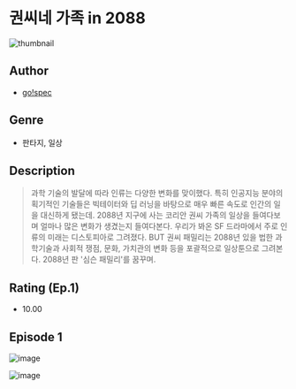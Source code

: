 # 권씨네 가족 in 2088
![thumbnail](https://image-comic.pstatic.net/user_contents_data/challenge_comic/2023/05/26/367202/upload_3689635779475421494_480x623.jpeg)

## Author
- [go!spec](https://comic.naver.com/artistTitle?id=367202)

## Genre
- 판타지, 일상

## Description
> 과학 기술의 발달에 따라 인류는 다양한 변화를 맞이했다. 특히 인공지능 분야의 획기적인 기술들은 빅테이터와 딥 러닝을 바탕으로 매우 빠른 속도로 인간의 일을 대신하게 됐는데. 2088년 지구에 사는 코리안 권씨 가족의 일상을 들여다보며 얼마나 많은 변화가 생겼는지 들여다본다. 우리가 봐온 SF 드라마에서 주로 인류의 미래는 디스토피아로 그려졌다. BUT 권씨 패밀리는 2088년 있을 법한 과학기술과 사회적 쟁점, 문화, 가치관의 변화 등을 포괄적으로 일상툰으로 그려본다. 2088년 판 '심슨 패밀리'를 꿈꾸며.


## Rating (Ep.1)
- 10.00

## Episode 1
![image](https://image-comic.pstatic.net/user_contents_data/challenge_comic/2023/05/26/367202/upload_7090183569886361907.jpeg)

![image](https://image-comic.pstatic.net/user_contents_data/challenge_comic/2023/05/26/367202/upload_3977303213475324464.jpeg)
